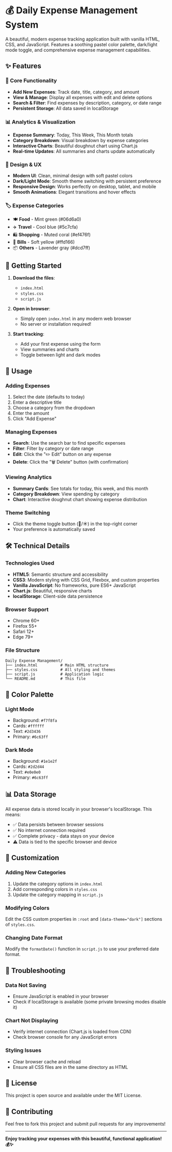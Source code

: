# 💰 Daily Expense Management System

A beautiful, modern expense tracking application built with vanilla HTML, CSS, and JavaScript. Features a soothing pastel color palette, dark/light mode toggle, and comprehensive expense management capabilities.

## ✨ Features

### 🧩 Core Functionality
- **Add New Expenses**: Track date, title, category, and amount
- **View & Manage**: Display all expenses with edit and delete options
- **Search & Filter**: Find expenses by description, category, or date range
- **Persistent Storage**: All data saved in localStorage

### 📊 Analytics & Visualization
- **Expense Summary**: Today, This Week, This Month totals
- **Category Breakdown**: Visual breakdown by expense categories
- **Interactive Charts**: Beautiful doughnut chart using Chart.js
- **Real-time Updates**: All summaries and charts update automatically

### 🎨 Design & UX
- **Modern UI**: Clean, minimal design with soft pastel colors
- **Dark/Light Mode**: Smooth theme switching with persistent preference
- **Responsive Design**: Works perfectly on desktop, tablet, and mobile
- **Smooth Animations**: Elegant transitions and hover effects

### 🏷️ Expense Categories
- 🍽️ **Food** - Mint green (#06d6a0)
- ✈️ **Travel** - Cool blue (#5c7cfa)
- 🛍️ **Shopping** - Muted coral (#ef476f)
- 📄 **Bills** - Soft yellow (#ffd166)
- 📦 **Others** - Lavender gray (#dcd7ff)

## 🚀 Getting Started

1. **Download the files**:
   - `index.html`
   - `styles.css`
   - `script.js`

2. **Open in browser**:
   - Simply open `index.html` in any modern web browser
   - No server or installation required!

3. **Start tracking**:
   - Add your first expense using the form
   - View summaries and charts
   - Toggle between light and dark modes

## 📱 Usage

### Adding Expenses
1. Select the date (defaults to today)
2. Enter a descriptive title
3. Choose a category from the dropdown
4. Enter the amount
5. Click "Add Expense"

### Managing Expenses
- **Search**: Use the search bar to find specific expenses
- **Filter**: Filter by category or date range
- **Edit**: Click the "✏️ Edit" button on any expense
- **Delete**: Click the "🗑️ Delete" button (with confirmation)

### Viewing Analytics
- **Summary Cards**: See totals for today, this week, and this month
- **Category Breakdown**: View spending by category
- **Chart**: Interactive doughnut chart showing expense distribution

### Theme Switching
- Click the theme toggle button (🌙/☀️) in the top-right corner
- Your preference is automatically saved

## 🛠️ Technical Details

### Technologies Used
- **HTML5**: Semantic structure and accessibility
- **CSS3**: Modern styling with CSS Grid, Flexbox, and custom properties
- **Vanilla JavaScript**: No frameworks, pure ES6+ JavaScript
- **Chart.js**: Beautiful, responsive charts
- **localStorage**: Client-side data persistence

### Browser Support
- Chrome 60+
- Firefox 55+
- Safari 12+
- Edge 79+

### File Structure
```
Daily Expense Management/
├── index.html          # Main HTML structure
├── styles.css          # All styling and themes
├── script.js           # Application logic
└── README.md           # This file
```

## 🎨 Color Palette

### Light Mode
- Background: `#f7f8fa`
- Cards: `#ffffff`
- Text: `#2d3436`
- Primary: `#6c63ff`

### Dark Mode
- Background: `#1e1e2f`
- Cards: `#2d2d44`
- Text: `#e0e0e0`
- Primary: `#6c63ff`

## 📊 Data Storage

All expense data is stored locally in your browser's localStorage. This means:
- ✅ Data persists between browser sessions
- ✅ No internet connection required
- ✅ Complete privacy - data stays on your device
- ⚠️ Data is tied to the specific browser and device

## 🔧 Customization

### Adding New Categories
1. Update the category options in `index.html`
2. Add corresponding colors in `styles.css`
3. Update the category mapping in `script.js`

### Modifying Colors
Edit the CSS custom properties in `:root` and `[data-theme="dark"]` sections of `styles.css`.

### Changing Date Format
Modify the `formatDate()` function in `script.js` to use your preferred date format.

## 🐛 Troubleshooting

### Data Not Saving
- Ensure JavaScript is enabled in your browser
- Check if localStorage is available (some private browsing modes disable it)

### Chart Not Displaying
- Verify internet connection (Chart.js is loaded from CDN)
- Check browser console for any JavaScript errors

### Styling Issues
- Clear browser cache and reload
- Ensure all CSS files are in the same directory as HTML

## 📄 License

This project is open source and available under the MIT License.

## 🤝 Contributing

Feel free to fork this project and submit pull requests for any improvements!

---

**Enjoy tracking your expenses with this beautiful, functional application! 💰✨**
